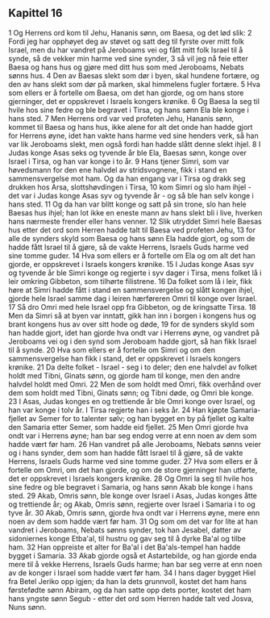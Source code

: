 ## Kapittel 16

1 Og Herrens ord kom til Jehu, Hananis sønn, om Baesa, og det lød slik:
2 Fordi jeg har opphøyet deg av støvet og satt deg til fyrste over mitt folk Israel, men du har vandret på Jeroboams vei og fått mitt folk Israel til å synde, så de vekker min harme ved sine synder,
3 så vil jeg nå feie etter Baesa og hans hus og gjøre med ditt hus som med Jeroboams, Nebats sønns hus.
4 Den av Baesas slekt som dør i byen, skal hundene fortære, og den av hans slekt som dør på marken, skal himmelens fugler fortære.
5 Hva som ellers er å fortelle om Baesa, om det han gjorde, og om hans store gjerninger, det er oppskrevet i Israels kongers krønike.
6 Og Baesa la seg til hvile hos sine fedre og ble begravet i Tirsa, og hans sønn Ela ble konge i hans sted.
7 Men Herrens ord var ved profeten Jehu, Hananis sønn, kommet til Baesa og hans hus, ikke alene for alt det onde han hadde gjort for Herrens øyne, idet han vakte hans harme ved sine henders verk, så han var lik Jeroboams slekt, men også fordi han hadde slått denne slekt ihjel.
8 I Judas konge Asas seks og tyvende år ble Ela, Baesas sønn, konge over Israel i Tirsa, og han var konge i to år.
9 Hans tjener Simri, som var høvedsmann for den ene halvdel av stridsvognene, fikk i stand en sammensvergelse mot ham. Og da han engang var i Tirsa og drakk seg drukken hos Arsa, slottshøvdingen i Tirsa,
10 kom Simri og slo ham ihjel - det var i Judas konge Asas syv og tyvende år - og så ble han selv konge i hans sted.
11 Og da han var blitt konge og satt på sin trone, slo han hele Baesas hus ihjel; han lot ikke en eneste mann av hans slekt bli i live, hverken hans nærmeste frender eller hans venner.
12 Slik utryddet Simri hele Baesas hus etter det ord som Herren hadde talt til Baesa ved profeten Jehu,
13 for alle de synders skyld som Baesa og hans sønn Ela hadde gjort, og som de hadde fått Israel til å gjøre, så de vakte Herrens, Israels Guds harme ved sine tomme guder.
14 Hva som ellers er å fortelle om Ela og om alt det han gjorde, er oppskrevet i Israels kongers krønike.
15 I Judas konge Asas syv og tyvende år ble Simri konge og regjerte i syv dager i Tirsa, mens folket lå i leir omkring Gibbeton, som tilhørte filistrene.
16 Da folket som lå i leir, fikk høre at Simri hadde fått i stand en sammensvergelse og slått kongen ihjel, gjorde hele Israel samme dag i leiren hærføreren Omri til konge over Israel.
17 Så dro Omri med hele Israel opp fra Gibbeton, og de kringsatte Tirsa.
18 Men da Simri så at byen var inntatt, gikk han inn i borgen i kongens hus og brant kongens hus av over sitt hode og døde,
19 for de synders skyld som han hadde gjort, idet han gjorde hva ondt var i Herrens øyne, og vandret på Jeroboams vei og i den synd som Jeroboam hadde gjort, så han fikk Israel til å synde.
20 Hva som ellers er å fortelle om Simri og om den sammensvergelse han fikk i stand, det er oppskrevet i Israels kongers krønike.
21 Da delte folket - Israel - seg i to deler; den ene halvdel av folket holdt med Tibni, Ginats sønn, og gjorde ham til konge, men den andre halvdel holdt med Omri.
22 Men de som holdt med Omri, fikk overhånd over dem som holdt med Tibni, Ginats sønn; og Tibni døde, og Omri ble konge.
23 I Asas, Judas konges en og trettiende år ble Omri konge over Israel, og han var konge i tolv år. I Tirsa regjerte han i seks år.
24 Han kjøpte Samaria-fjellet av Semer for to talenter sølv; og han bygget en by på fjellet og kalte den Samaria etter Semer, som hadde eid fjellet.
25 Men Omri gjorde hva ondt var i Herrens øyne; han bar seg endog verre at enn noen av dem som hadde vært før ham.
26 Han vandret på alle Jeroboams, Nebats sønns veier og i hans synder, dem som han hadde fått Israel til å gjøre, så de vakte Herrens, Israels Guds harme ved sine tomme guder.
27 Hva som ellers er å fortelle om Omri, om det han gjorde, og om de store gjerninger han utførte, det er oppskrevet i Israels kongers krønike.
28 Og Omri la seg til hvile hos sine fedre og ble begravet i Samaria, og hans sønn Akab ble konge i hans sted.
29 Akab, Omris sønn, ble konge over Israel i Asas, Judas konges åtte og trettiende år; og Akab, Omris sønn, regjerte over Israel i Samaria i to og tyve år.
30 Akab, Omris sønn, gjorde hva ondt var i Herrens øyne, mere enn noen av dem som hadde vært før ham.
31 Og som om det var for lite at han vandret i Jeroboams, Nebats sønns synder, tok han Jesabel, datter av sidoniernes konge Etba'al, til hustru og gav seg til å dyrke Ba'al og tilbe ham.
32 Han oppreiste et alter for Ba'al i det Ba'als-tempel han hadde bygget i Samaria.
33 Akab gjorde også et Astartebilde, og han gjorde enda mere til å vekke Herrens, Israels Guds harme; han bar seg verre at enn noen av de konger i Israel som hadde vært før ham.
34 I hans dager bygget Hiel fra Betel Jeriko opp igjen; da han la dets grunnvoll, kostet det ham hans førstefødte sønn Abiram, og da han satte opp dets porter, kostet det ham hans yngste sønn Segub - etter det ord som Herren hadde talt ved Josva, Nuns sønn.
